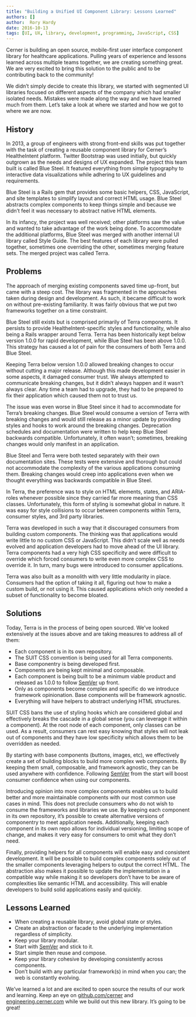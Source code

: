 ```yaml
---
title: "Building a Unified UI Component Library: Lessons Learned"
authors: []
author:  Rory Hardy
date: 2016-10-13
tags: [UI, UX, library, development, programming, JavaScript, CSS]
---
```


Cerner is building an open source, mobile-first user interface component library for healthcare applications. Pulling years of experience and lessons learned across multiple teams together, we are creating something great. We are very excited to bring this solution to the public and to be contributing back to the community!

We didn’t simply decide to create this library, we started with segmented UI libraries focused on different aspects of the company which had smaller isolated needs. Mistakes were made along the way and we have learned much from them. Let’s take a look at where we started and how we got to where we are now.

## History
In 2013, a group of engineers with strong front-end skills was put together with the task of creating a reusable component library for Cerner’s HealtheIntent platform. Twitter Bootstrap was used initially, but quickly outgrown as the needs and designs of UX expanded. The project this team built is called Blue Steel. It featured everything from simple typography to interactive data visualizations while adhering to UX guidelines and requirements.

Blue Steel is a Rails gem that provides some basic helpers, CSS, JavaScript, and site templates to simplify layout and correct HTML usage. Blue Steel abstracts complex components to keep things simple and because we didn’t feel it was necessary to abstract native HTML elements.

In its infancy, the project was well received; other platforms saw the value and wanted to take advantage of the work being done. To accommodate the additional platforms, Blue Steel was merged with another internal UI library called Style Guide. The best features of each library were pulled together, sometimes one overriding the other, sometimes merging feature sets. The merged project was called Terra.

## Problems
The approach of merging existing components saved time up-front, but came with a steep cost. The library was fragmented in the approaches taken during design and development. As such, it became difficult to work on without pre-existing familiarity. It was fairly obvious that we put two frameworks together on a time constraint.

Blue Steel still exists but is comprised primarily of Terra components. It persists to provide HealtheIntent-specific styles and functionality, while also being a Rails wrapper around Terra. Terra has been historically kept below version 1.0.0 for rapid development, while Blue Steel has been above 1.0.0. This strategy has caused a lot of pain for the consumers of both Terra and Blue Steel.

Keeping Terra below version 1.0.0 allowed breaking changes to occur without cutting a major release. Although this made development easier in some aspects, it damaged consumer trust. We always attempted to communicate breaking changes, but it didn’t always happen and it wasn’t always clear. Any time a team had to upgrade, they had to be prepared to fix their application which caused them not to trust us.

The issue was even worse in Blue Steel since it had to accommodate for Terra’s breaking changes. Blue Steel would consume a version of Terra with breaking changes and would still release as a minor update by providing styles and hooks to work around the breaking changes. Deprecation schedules and documentation were written to help keep Blue Steel backwards compatible. Unfortunately, it often wasn’t; sometimes, breaking changes would only manifest in an application. 

Blue Steel and Terra were both tested separately with their own documentation sites. These tests were extensive and thorough but could not accommodate the complexity of the various applications consuming them. Breaking changes would creep into applications even when we thought everything was backwards compatible in Blue Steel.

In Terra, the preference was to style on HTML elements, states, and ARIA-roles whenever possible since they carried far more meaning than CSS classes. Unfortunately, this form of styling is somewhat global in nature. It was easy for style collisions to occur between components within Terra, consumer styles, and 3rd party libraries.

Terra was developed in such a way that it discouraged consumers from building custom components. The thinking was that applications would write little to no custom CSS or JavaScript. This didn’t scale well as needs evolved and application developers had to move ahead of the UI library. Terra components had a very high CSS specificity and were difficult to override which forced consumers to write even more complex CSS to override it. In turn, many bugs were introduced to consumer applications.

Terra was also built as a monolith with very little modularity in place. Consumers had the option of taking it all, figuring out how to make a custom build, or not using it. This caused applications which only needed a subset of functionality to become bloated.

## Solutions
Today, Terra is in the process of being open sourced. We’ve looked extensively at the issues above and are taking measures to address all of them:

- Each component is in its own repository.
- The SUIT CSS convention is being used for all Terra components.
- Base componentry is being developed first.
- Components are being kept minimal and composable.
- Each component is being built to be a minimum viable product and released as 1.0.0 to follow [SemVer] up front.
- Only as components become complex and specific do we introduce framework opinionation. Base components will be framework agnostic.
- Everything will have helpers to abstract underlying HTML structures.

SUIT CSS bans the use of styling hooks which are considered global and effectively breaks the cascade in a global sense (you can leverage it within a component). At the root node of each component, only classes can be used. As a result, consumers can rest easy knowing that styles will not leak out of components and they have low specificity which allows them to be overridden as needed.

By starting with base components (buttons, images, etc), we effectively create a set of building blocks to build more complex web components. By keeping them small, composable, and framework agnostic, they can be used anywhere with confidence. Following [SemVer] from the start will boost consumer confidence when using our components.

Introducing opinion into more complex components enables us to build better and more maintainable components with our most common use cases in mind. This does not preclude consumers who do not wish to consume the frameworks and libraries we use. By keeping each component in its own repository, it’s possible to create alternative versions of componentry to meet application needs. Additionally, keeping each component in its own repo allows for individual versioning, limiting scope of change, and makes it very easy for consumers to omit what they don’t need.

Finally, providing helpers for all components will enable easy and consistent development. It will be possible to build complex components solely out of the smaller components leveraging helpers to output the correct HTML. The abstraction also makes it possible to update the implementation in a compatible way while making it so developers don’t have to be aware of complexities like semantic HTML and accessibility. This will enable developers to build solid applications easily and quickly.

## Lessons Learned

- When creating a reusable library, avoid global state or styles.
- Create an abstraction or facade to the underlying implementation regardless of simplicity.
- Keep your library modular.
- Start with [SemVer] and stick to it.
- Start simple then reuse and compose.
- Keep your library cohesive by developing consistently across components.
- Don’t build with any particular framework(s) in mind when you can; the web is constantly evolving.

We’ve learned a lot and are excited to open source the results of our work and learning. Keep an eye on [github.com/cerner](https://github.com/cerner/) and [engineering.cerner.com](http://engineering.cerner.com/) while we build out this new library. It’s going to be great!

[SemVer]: http://semver.org/

